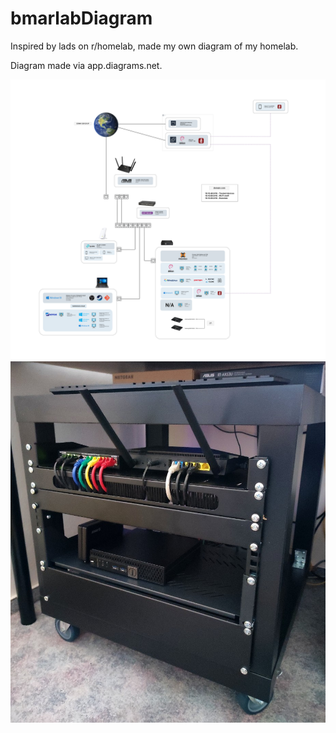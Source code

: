 # bmarlabDiagram
Inspired by lads on r/homelab, made my own diagram of my homelab.

Diagram made via app.diagrams.net.

<img src="./bmarlab.drawio.png">
<img src="./lab.jpg">
